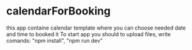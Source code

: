 # calendarForBooking
this app containe calendar template where you can choose needed date and time to booked it 
To start app you should to upload files, write comands: "npm install", "npm run dev"
